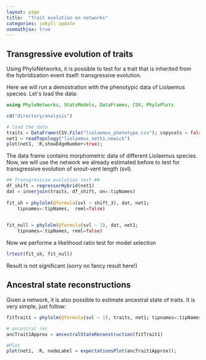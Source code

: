 ```yaml
---
layout: page
title:  "Trait evolution on networks"
categories: jekyll update
usemathjax: true
---
```


## Transgressive evolution of traits
Using PhyloNetworks, it is possible to test for a trait that is inherited from the hybridization event itself: transgressive evolution.

Here we will run a demostration with the phenotypic data of Liolaemus species. Let's load the data:

```julia
using PhyloNetworks, StatsModels, DataFrames, CSV, PhyloPlots

cd("directory/analysis")

# load the data
traits = DataFrame(CSV.File("liolaemus_phenotype.csv"); copycols = false)
net1 = readTopology("liolaemus_neth1.newick")
plot(net1, :R,showEdgeNumber=true);
```

The data frame contains morphometric data of different Liolaemus species. Now, we will use the network we already estimated before to test for transgressive evolution of snout-vent length (svl).

```julia
## Transgressive evolution test ##
df_shift = regressorHybrid(net1)
dat = innerjoin(traits, df_shift, on=:tipNames)
	
fit_sh = phylolm(@formula(svl ~ shift_3), dat, net1;
	tipnames=:tipNames,  reml=false)
	

fit_null = phylolm(@formula(svl ~ 1), dat, net1;
	tipnames=:tipNames, reml=false)
```
Now we performe a likelihood ratio test for model selection

```julia
lrtest(fit_sh, fit_null)
```

Result is not significant (sorry no fancy result here!)

## Ancestral state reconstructions
Given a network, it is also possible to estimate ancestral state of traits. It is very simple, just follow:
```julia
fitTrait1 = phylolm(@formula(svl ~ 1), traits, net1; tipnames=:tipNames)

# ancestral rec
ancTrait1Approx = ancestralStateReconstruction(fitTrait1)

#Plot
plot(net1, :R, nodeLabel = expectationsPlot(ancTrait1Approx));

```


